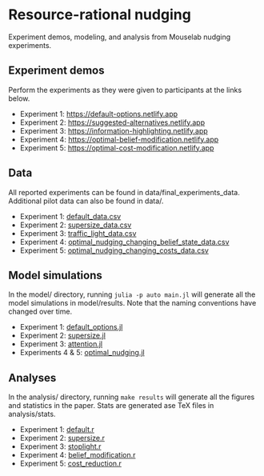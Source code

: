 # Resource-rational nudging

Experiment demos, modeling, and analysis from Mouselab nudging experiments.

## Experiment demos

Perform the experiments as they were given to participants at the links below.

* Experiment 1: https://default-options.netlify.app
* Experiment 2: https://suggested-alternatives.netlify.app
* Experiment 3: https://information-highlighting.netlify.app
* Experiment 4: https://optimal-belief-modification.netlify.app
* Experiment 5: https://optimal-cost-modification.netlify.app

## Data

All reported experiments can be found in data/final_experiments_data. Additional pilot data can also be found in data/.

* Experiment 1: [default_data.csv](data/final_experiments_data/default_data.csv)
* Experiment 2: [supersize_data.csv](data/final_experiments_data/supersize_data.csv)
* Experiment 3: [traffic_light_data.csv](data/final_experiments_data/traffic_light_data.csv)
* Experiment 4: [optimal_nudging_changing_belief_state_data.csv](data/final_experiments_data/optimal_nudging_changing_belief_state_data.csv)
* Experiment 5: [optimal_nudging_changing_costs_data.csv](data/final_experiments_data/optimal_nudging_changing_costs_data.csv)

## Model simulations

In the model/ directory, running `julia -p auto main.jl` will generate all the model simulations in model/results. Note that the naming conventions have changed over time.

* Experiment 1: [default_options.jl](model/default_options.jl)
* Experiment 2: [supersize.jl](model/supersize.jl)
* Experiment 3: [attention.jl](model/attention.jl)
* Experiments 4 & 5: [optimal_nudging.jl](model/optimal_nudging.jl)

## Analyses

In the analysis/ directory, running `make results` will generate all the figures and statistics in the paper. Stats are generated ase TeX files in analysis/stats.

* Experiment 1: [default.r](analysis/default.r)
* Experiment 2: [supersize.r](analysis/supersize.r)
* Experiment 3: [stoplight.r](analysis/stoplight.r)
* Experiment 4: [belief_modification.r](analysis/belief_modification.r)
* Experiment 5: [cost_reduction.r](analysis/cost_reduction.r)